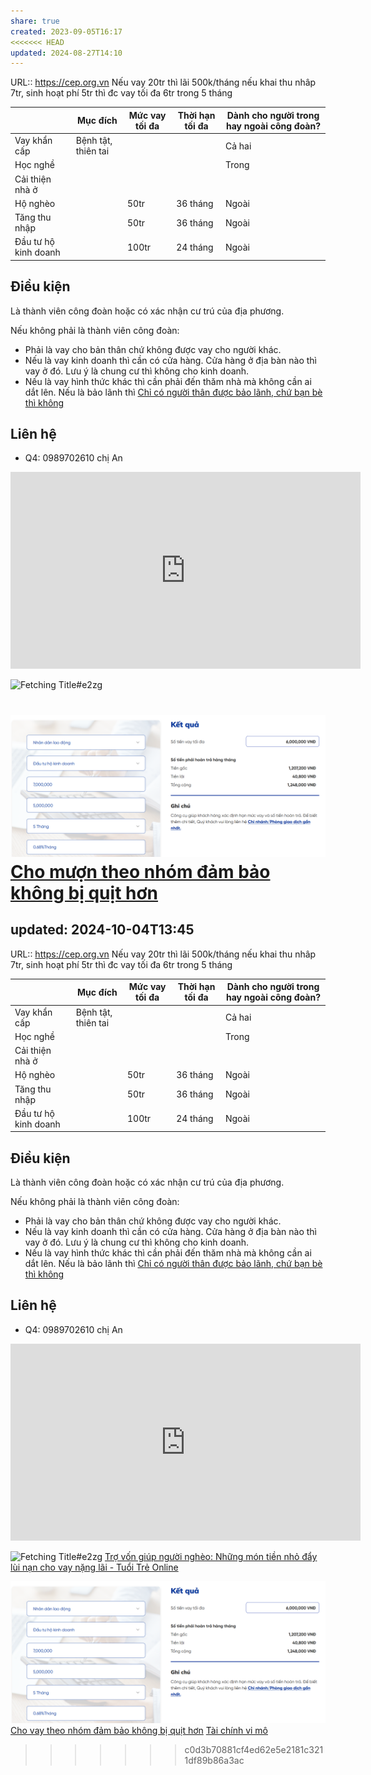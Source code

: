 ```yaml
---
share: true
created: 2023-09-05T16:17
<<<<<<< HEAD
updated: 2024-08-27T14:10
---
```


URL:: https://cep.org.vn
Nếu vay 20tr thì lãi 500k/tháng 
nếu khai thu nhâp 7tr, sinh hoạt phí 5tr thì đc vay tối đa 6tr trong 5 tháng

|                      | Mục đích            | Mức vay tối đa | Thời hạn tối đa | Dành cho người trong hay ngoài công đoàn? |
| -------------------- | ------------------- | -------------- | --------------- | ----------------------------------------- |
| Vay khẩn cấp         | Bệnh tật, thiên tai |                |                 | Cả hai                                    |
| Học nghề             |                     |                |                 | Trong                                     |
| Cải thiện nhà ở      |                     |                |                 |                                           |
| Hộ nghèo             |                     | 50tr           | 36 tháng        | Ngoài                                     |
| Tăng thu nhập        |                     | 50tr           | 36 tháng        | Ngoài                                     |
| Đầu tư hộ kinh doanh |                     | 100tr          | 24 tháng        | Ngoài                                     |

## Điều kiện
Là thành viên công đoàn hoặc có xác nhận cư trú của địa phương.

Nếu không phải là thành viên công đoàn:
- Phải là vay cho bản thân chứ không được vay cho người khác. 
- Nếu là vay kinh doanh thì cần có cửa hàng. Cửa hàng ở địa bàn nào thì vay ở đó. Lưu ý là chung cư thì không cho kinh doanh.
- Nếu là vay hình thức khác thì cần phải đến thăm nhà mà không cần ai dắt lên. Nếu là bảo lãnh thì [Chỉ có người thân được bảo lãnh, chứ bạn bè thì không](../../../%E2%9A%A1Hi%E1%BB%83u%20bi%E1%BA%BFt%20s%C3%A2u/Vay%20ti%E1%BB%81n/Ch%E1%BB%89%20c%C3%B3%20ng%C6%B0%E1%BB%9Di%20th%C3%A2n%20%C4%91%C6%B0%E1%BB%A3c%20b%E1%BA%A3o%20l%C3%A3nh,%20ch%E1%BB%A9%20b%E1%BA%A1n%20b%C3%A8%20th%C3%AC%20kh%C3%B4ng.md)
## Liên hệ
- Q4: 0989702610 chị An

<iframe width="560" height="315" src="https://www.youtube.com/embed/watch?v=6DSN40IRjYE" title="YouTube video player" frameborder="0" allow="accelerometer; autoplay; clipboard-write; encrypted-media; gyroscope; picture-in-picture; web-share" referrerpolicy="strict-origin-when-cross-origin" allowfullscreen></iframe>

![Fetching Title#e2zg](https://www.youtube.com/watch?v=cSImIy8wKkc)

![Pasted image 20240620101103.png](../../../assets/attachments/Pasted%20image%2020240620101103.png)
[Cho mượn theo nhóm đảm bảo không bị quịt hơn](../../../%E2%9A%A1Hi%E1%BB%83u%20bi%E1%BA%BFt%20s%C3%A2u/Vay%20ti%E1%BB%81n/Cho%20m%C6%B0%E1%BB%A3n%20theo%20nh%C3%B3m%20%C4%91%E1%BA%A3m%20b%E1%BA%A3o%20kh%C3%B4ng%20b%E1%BB%8B%20qu%E1%BB%8Bt%20h%C6%A1n.md)
=======
updated: 2024-10-04T13:45
---
URL:: https://cep.org.vn
Nếu vay 20tr thì lãi 500k/tháng 
nếu khai thu nhâp 7tr, sinh hoạt phí 5tr thì đc vay tối đa 6tr trong 5 tháng

|                      | Mục đích            | Mức vay tối đa | Thời hạn tối đa | Dành cho người trong hay ngoài công đoàn? |
| -------------------- | ------------------- | -------------- | --------------- | ----------------------------------------- |
| Vay khẩn cấp         | Bệnh tật, thiên tai |                |                 | Cả hai                                    |
| Học nghề             |                     |                |                 | Trong                                     |
| Cải thiện nhà ở      |                     |                |                 |                                           |
| Hộ nghèo             |                     | 50tr           | 36 tháng        | Ngoài                                     |
| Tăng thu nhập        |                     | 50tr           | 36 tháng        | Ngoài                                     |
| Đầu tư hộ kinh doanh |                     | 100tr          | 24 tháng        | Ngoài                                     |

## Điều kiện
Là thành viên công đoàn hoặc có xác nhận cư trú của địa phương.

Nếu không phải là thành viên công đoàn:
- Phải là vay cho bản thân chứ không được vay cho người khác. 
- Nếu là vay kinh doanh thì cần có cửa hàng. Cửa hàng ở địa bàn nào thì vay ở đó. Lưu ý là chung cư thì không cho kinh doanh.
- Nếu là vay hình thức khác thì cần phải đến thăm nhà mà không cần ai dắt lên. Nếu là bảo lãnh thì [Chỉ có người thân được bảo lãnh, chứ bạn bè thì không](../../../%E2%9A%A1Hi%E1%BB%83u%20bi%E1%BA%BFt%20s%C3%A2u/T%E1%BB%95%20ch%E1%BB%A9c%20t%C3%A0i%20ch%C3%ADnh/T%E1%BB%95%20ch%E1%BB%A9c%20t%C3%ADn%20d%E1%BB%A5ng/Ch%E1%BB%89%20c%C3%B3%20ng%C6%B0%E1%BB%9Di%20th%C3%A2n%20%C4%91%C6%B0%E1%BB%A3c%20b%E1%BA%A3o%20l%C3%A3nh,%20ch%E1%BB%A9%20b%E1%BA%A1n%20b%C3%A8%20th%C3%AC%20kh%C3%B4ng.md)
## Liên hệ
- Q4: 0989702610 chị An

<iframe width="560" height="315" src="https://www.youtube.com/embed/watch?v=6DSN40IRjYE" title="YouTube video player" frameborder="0" allow="accelerometer; autoplay; clipboard-write; encrypted-media; gyroscope; picture-in-picture; web-share" referrerpolicy="strict-origin-when-cross-origin" allowfullscreen></iframe>

![Fetching Title#e2zg](https://www.youtube.com/watch?v=cSImIy8wKkc)
[Trợ vốn giúp người nghèo: Những món tiền nhỏ đẩy lùi nạn cho vay nặng lãi - Tuổi Trẻ Online](https://tuoitre.vn/tro-von-giup-nguoi-ngheo-nhung-mon-tien-nho-day-lui-nan-cho-vay-nang-lai-20220612094859913.htm)

![Pasted image 20240620101103.png](../../../assets/attachments/Pasted%20image%2020240620101103.png)
[Cho vay theo nhóm đảm bảo không bị quịt hơn](../../../%E2%9A%A1Hi%E1%BB%83u%20bi%E1%BA%BFt%20s%C3%A2u/T%E1%BB%95%20ch%E1%BB%A9c%20t%C3%A0i%20ch%C3%ADnh/T%E1%BB%95%20ch%E1%BB%A9c%20t%C3%ADn%20d%E1%BB%A5ng/Cho%20vay%20theo%20nh%C3%B3m%20%C4%91%E1%BA%A3m%20b%E1%BA%A3o%20kh%C3%B4ng%20b%E1%BB%8B%20qu%E1%BB%8Bt%20h%C6%A1n.md)
[Tài chính vi mô](../../../%E2%9A%A1Hi%E1%BB%83u%20bi%E1%BA%BFt%20s%C3%A2u/Ph%C3%A1t%20tri%E1%BB%83n%20b%E1%BB%81n%20v%E1%BB%AFng/H%E1%BB%97%20tr%E1%BB%A3%20ng%C6%B0%E1%BB%9Di%20y%E1%BA%BFu%20th%E1%BA%BF/T%C3%A0i%20ch%C3%ADnh%20vi%20m%C3%B4/index.md)
>>>>>>> c0d3b70881cf4ed62e5e2181c3211df89b86a3ac
